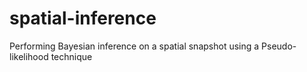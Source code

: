 # spatial-inference
Performing Bayesian inference on a spatial snapshot using a Pseudo-likelihood technique
